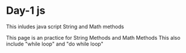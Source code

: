 # Day-1 js

This inludes java script String and Math methods

This page is an practice for
String Methods and Math Methods
This also include "while loop" and "do while loop"
